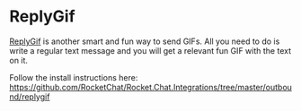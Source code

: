 # ReplyGif

[ReplyGif](http://www.replygif.net) is another smart and fun way to send GIFs. All you need to do is write a regular text message and you will get a relevant fun GIF with the text on it.

Follow the install instructions here:
<https://github.com/RocketChat/Rocket.Chat.Integrations/tree/master/outbound/replygif>
